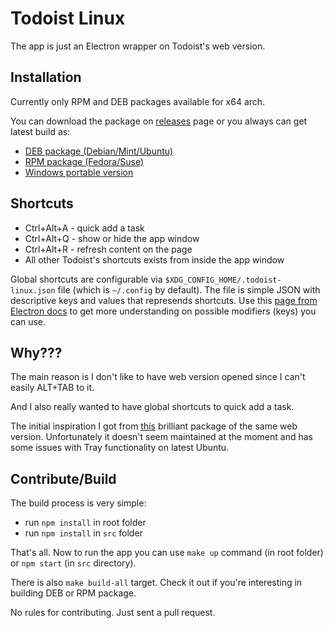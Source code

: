 # Todoist Linux

The app is just an Electron wrapper on Todoist's web version.

## Installation

Currently only RPM and DEB packages available for x64 arch.

You can download the package on [releases](https://github.com/KryDos/todoist-linux/releases) page or you always can get latest build as:

- [DEB package (Debian/Mint/Ubuntu)](https://www.dropbox.com/s/ldv7uf5dxmerqx8/Todoist.deb?dl=0)
- [RPM package (Fedora/Suse)](https://www.dropbox.com/s/q8m6rxp26bjmfnh/Todoist.rpm?dl=0)
- [Windows portable version](https://www.dropbox.com/s/ve97rxd2i1zhlm1/Todoist.exe?dl=0)

## Shortcuts

- Ctrl+Alt+A - quick add a task
- Ctrl+Alt+Q - show or hide the app window
- Ctrl+Alt+R - refresh content on the page
- All other Todoist's shortcuts exists from inside the app window

Global shortcuts are configurable via `$XDG_CONFIG_HOME/.todoist-linux.json` file (which is `~/.config` by default).
The file is simple JSON with descriptive keys and values that represends shortcuts.
Use this [page from Electron docs](https://electronjs.org/docs/api/accelerator#available-modifiers) to get more understanding on possible modifiers (keys) you can use.

## Why???

The main reason is I don't like to have web version opened since I can't easily ALT+TAB to it.

And I also really wanted to have global shortcuts to quick add a task.

The initial inspiration I got from [this](https://github.com/kamhix/todoist-linux) brilliant package of the same web version.
Unfortunately it doesn't seem maintained at the moment and has some issues with Tray functionality on latest Ubuntu.

## Contribute/Build

The build process is very simple:

- run `npm install` in root folder
- run `npm install` in `src` folder

That's all. Now to run the app you can use `make up` command (in root folder) or `npm start` (in `src` directory).

There is also `make build-all` target. Check it out if you're interesting in building DEB or RPM package.

No rules for contributing. Just sent a pull request.
